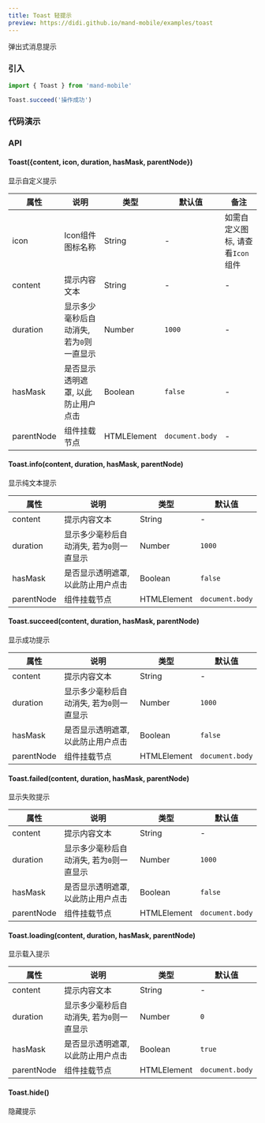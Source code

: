 ```yaml
---
title: Toast 轻提示
preview: https://didi.github.io/mand-mobile/examples/toast
---
```


弹出式消息提示

### 引入

```javascript
import { Toast } from 'mand-mobile'

Toast.succeed('操作成功')
```

### 代码演示
<!-- DEMO -->

### API

#### Toast({content, icon, duration, hasMask, parentNode})
显示自定义提示

|属性 | 说明 | 类型 | 默认值|备注|
|----|-----|------|------|------|
| icon | Icon组件图标名称 | String | - |如需自定义图标, 请查看`Icon`组件 |
| content | 提示内容文本 | String | - |- |
| duration | 显示多少毫秒后自动消失, 若为`0`则一直显示 | Number | `1000` | - |
| hasMask | 是否显示透明遮罩, 以此防止用户点击 | Boolean | `false` | - |
| parentNode | 组件挂载节点 | HTMLElement | `document.body`|- |

#### Toast.info(content, duration, hasMask, parentNode)
显示纯文本提示

|属性 | 说明 | 类型 | 默认值|
|----|-----|------|------|
| content | 提示内容文本 | String | - |
| duration | 显示多少毫秒后自动消失, 若为`0`则一直显示 | Number | `1000` |
| hasMask | 是否显示透明遮罩, 以此防止用户点击 | Boolean | `false` |
| parentNode | 组件挂载节点 | HTMLElement | `document.body` |

#### Toast.succeed(content, duration, hasMask, parentNode)
显示成功提示

|属性 | 说明 | 类型 | 默认值|
|----|-----|------|------|
| content | 提示内容文本 | String | - |
| duration | 显示多少毫秒后自动消失, 若为`0`则一直显示 | Number | `1000` |
| hasMask | 是否显示透明遮罩, 以此防止用户点击 | Boolean | `false` |
| parentNode | 组件挂载节点 | HTMLElement | `document.body` |

#### Toast.failed(content, duration, hasMask, parentNode)
显示失败提示

|属性 | 说明 | 类型 | 默认值|
|----|-----|------|------|
| content | 提示内容文本 | String | - |
| duration | 显示多少毫秒后自动消失, 若为`0`则一直显示 | Number | `1000` |
| hasMask | 是否显示透明遮罩, 以此防止用户点击 | Boolean | `false` |
| parentNode | 组件挂载节点 | HTMLElement | `document.body`|

#### Toast.loading(content, duration, hasMask, parentNode)
显示载入提示

|属性 | 说明 | 类型 | 默认值|
|----|-----|------|------|
| content | 提示内容文本 | String | - |
| duration | 显示多少毫秒后自动消失, 若为`0`则一直显示 | Number | `0` |
| hasMask | 是否显示透明遮罩, 以此防止用户点击 | Boolean | `true` |
| parentNode | 组件挂载节点 | HTMLElement | `document.body`|

#### Toast.hide()
隐藏提示
